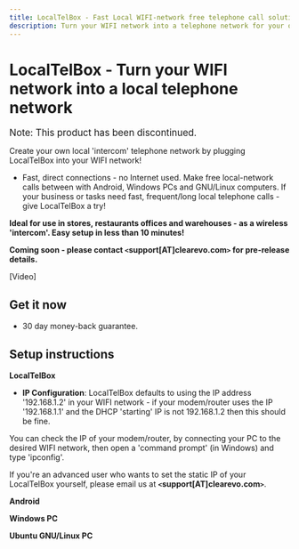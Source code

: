 ```yaml
---
title: LocalTelBox - Fast Local WIFI-network free telephone call solution
description: Turn your WIFI network into a telephone network for your office, store or restaurant
---
```



LocalTelBox - Turn your WIFI network into a local telephone network
=========================================

<big>Note: This product has been discontinued.</big>

Create your own local 'intercom' telephone network by plugging LocalTelBox into your WIFI network!

- Fast, direct connections - no Internet used. Make free local-network calls between with Android, Windows PCs and GNU/Linux computers. If your business or tasks need fast, frequent/long local telephone calls - give LocalTelBox a try!

**Ideal for use in stores, restaurants offices and warehouses - as a wireless 'intercom'. Easy setup in less than 10 minutes!**

**Coming soon - please contact **`<`support[AT]clearevo.com`>`** for pre-release details.**

[Video]

Get it now
----------

- 30 day money-back guarantee.

Setup instructions
------------------

**LocalTelBox**

- **IP Configuration**: LocalTelBox defaults to using the IP address '192.168.1.2' in your WIFI network - if your modem/router uses the IP '192.168.1.1' and the DHCP 'starting' IP is not 192.168.1.2 then this should be fine.

You can check the IP of your modem/router, by connecting your PC to the desired WIFI network, then open a 'command prompt' (in Windows) and type 'ipconfig'.

If you're an advanced user who wants to set the static IP of your LocalTelBox yourself, please email us at **`<`support[AT]clearevo.com`>`**.

**Android**

**Windows PC**

**Ubuntu GNU/Linux PC**


